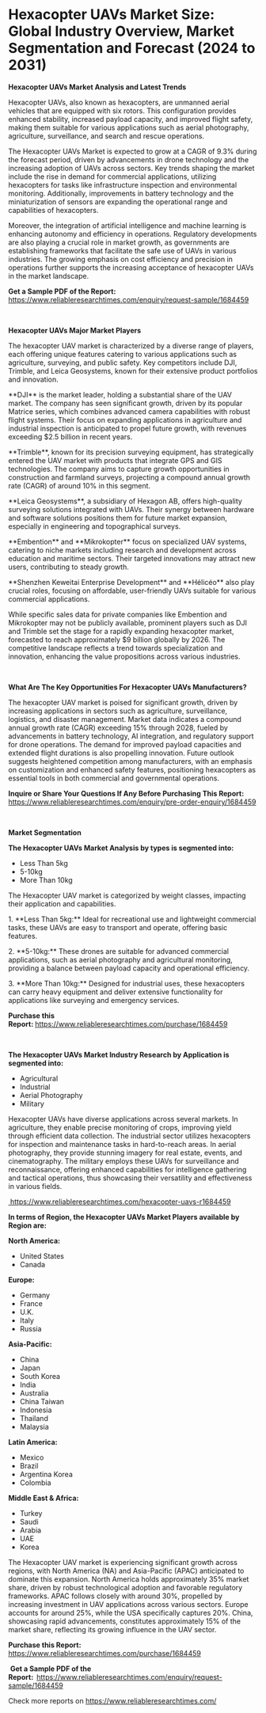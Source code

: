<p><h1>Hexacopter UAVs Market Size: Global Industry Overview, Market Segmentation and Forecast (2024 to 2031)</h1></p><p><strong>Hexacopter UAVs Market Analysis and Latest Trends</strong></p>
<p><p>Hexacopter UAVs, also known as hexacopters, are unmanned aerial vehicles that are equipped with six rotors. This configuration provides enhanced stability, increased payload capacity, and improved flight safety, making them suitable for various applications such as aerial photography, agriculture, surveillance, and search and rescue operations.</p><p>The Hexacopter UAVs Market is expected to grow at a CAGR of 9.3% during the forecast period, driven by advancements in drone technology and the increasing adoption of UAVs across sectors. Key trends shaping the market include the rise in demand for commercial applications, utilizing hexacopters for tasks like infrastructure inspection and environmental monitoring. Additionally, improvements in battery technology and the miniaturization of sensors are expanding the operational range and capabilities of hexacopters.</p><p>Moreover, the integration of artificial intelligence and machine learning is enhancing autonomy and efficiency in operations. Regulatory developments are also playing a crucial role in market growth, as governments are establishing frameworks that facilitate the safe use of UAVs in various industries. The growing emphasis on cost efficiency and precision in operations further supports the increasing acceptance of hexacopter UAVs in the market landscape.</p></p>
<p><strong>Get a Sample PDF of the Report:&nbsp;</strong> <a href="https://www.reliableresearchtimes.com/enquiry/request-sample/1684459?utm_campaign=1835&utm_medium=2&utm_source=Github&utm_content=ia&utm_term=30122024&utm_id=hexacopter-uavs">https://www.reliableresearchtimes.com/enquiry/request-sample/1684459</a></p>
<p>&nbsp;</p>
<p><strong>Hexacopter UAVs Major Market Players</strong></p>
<p><p>The hexacopter UAV market is characterized by a diverse range of players, each offering unique features catering to various applications such as agriculture, surveying, and public safety. Key competitors include DJI, Trimble, and Leica Geosystems, known for their extensive product portfolios and innovation.</p><p>**DJI** is the market leader, holding a substantial share of the UAV market. The company has seen significant growth, driven by its popular Matrice series, which combines advanced camera capabilities with robust flight systems. Their focus on expanding applications in agriculture and industrial inspection is anticipated to propel future growth, with revenues exceeding $2.5 billion in recent years.</p><p>**Trimble**, known for its precision surveying equipment, has strategically entered the UAV market with products that integrate GPS and GIS technologies. The company aims to capture growth opportunities in construction and farmland surveys, projecting a compound annual growth rate (CAGR) of around 10% in this segment.</p><p>**Leica Geosystems**, a subsidiary of Hexagon AB, offers high-quality surveying solutions integrated with UAVs. Their synergy between hardware and software solutions positions them for future market expansion, especially in engineering and topographical surveys.</p><p>**Embention** and **Mikrokopter** focus on specialized UAV systems, catering to niche markets including research and development across education and maritime sectors. Their targeted innovations may attract new users, contributing to steady growth.</p><p>**Shenzhen Keweitai Enterprise Development** and **Hélicéo** also play crucial roles, focusing on affordable, user-friendly UAVs suitable for various commercial applications.</p><p>While specific sales data for private companies like Embention and Mikrokopter may not be publicly available, prominent players such as DJI and Trimble set the stage for a rapidly expanding hexacopter market, forecasted to reach approximately $9 billion globally by 2026. The competitive landscape reflects a trend towards specialization and innovation, enhancing the value propositions across various industries.</p></p>
<p>&nbsp;</p>
<p><strong>What Are The Key Opportunities For Hexacopter UAVs Manufacturers?</strong></p>
<p><p>The hexacopter UAV market is poised for significant growth, driven by increasing applications in sectors such as agriculture, surveillance, logistics, and disaster management. Market data indicates a compound annual growth rate (CAGR) exceeding 15% through 2028, fueled by advancements in battery technology, AI integration, and regulatory support for drone operations. The demand for improved payload capacities and extended flight durations is also propelling innovation. Future outlook suggests heightened competition among manufacturers, with an emphasis on customization and enhanced safety features, positioning hexacopters as essential tools in both commercial and governmental operations.</p></p>
<p><strong>Inquire or Share Your Questions If Any Before Purchasing This Report:</strong> <a href="https://www.reliableresearchtimes.com/enquiry/pre-order-enquiry/1684459?utm_campaign=1835&utm_medium=2&utm_source=Github&utm_content=ia&utm_term=30122024&utm_id=hexacopter-uavs">https://www.reliableresearchtimes.com/enquiry/pre-order-enquiry/1684459</a></p>
<p>&nbsp;</p>
<p><strong>Market Segmentation</strong></p>
<p><strong>The Hexacopter UAVs Market Analysis by types is segmented into:</strong></p>
<p><ul><li>Less Than 5kg</li><li>5-10kg</li><li>More Than 10kg</li></ul></p>
<p><p>The Hexacopter UAV market is categorized by weight classes, impacting their application and capabilities. </p><p>1. **Less Than 5kg:** Ideal for recreational use and lightweight commercial tasks, these UAVs are easy to transport and operate, offering basic features.</p><p>2. **5-10kg:** These drones are suitable for advanced commercial applications, such as aerial photography and agricultural monitoring, providing a balance between payload capacity and operational efficiency.</p><p>3. **More Than 10kg:** Designed for industrial uses, these hexacopters can carry heavy equipment and deliver extensive functionality for applications like surveying and emergency services.</p></p>
<p><strong>Purchase this Report:&nbsp;</strong><a href="https://www.reliableresearchtimes.com/purchase/1684459?utm_campaign=1835&utm_medium=2&utm_source=Github&utm_content=ia&utm_term=30122024&utm_id=hexacopter-uavs">https://www.reliableresearchtimes.com/purchase/1684459</a></p>
<p>&nbsp;</p>
<p><strong>The Hexacopter UAVs Market Industry Research by Application is segmented into:</strong></p>
<p><ul><li>Agricultural</li><li>Industrial</li><li>Aerial Photography</li><li>Military</li></ul></p>
<p><p>Hexacopter UAVs have diverse applications across several markets. In agriculture, they enable precise monitoring of crops, improving yield through efficient data collection. The industrial sector utilizes hexacopters for inspection and maintenance tasks in hard-to-reach areas. In aerial photography, they provide stunning imagery for real estate, events, and cinematography. The military employs these UAVs for surveillance and reconnaissance, offering enhanced capabilities for intelligence gathering and tactical operations, thus showcasing their versatility and effectiveness in various fields.</p></p>
<p><a href="https://www.reliableresearchtimes.com/hexacopter-uavs-r1684459?utm_campaign=1835&utm_medium=2&utm_source=Github&utm_content=ia&utm_term=30122024&utm_id=hexacopter-uavs">&nbsp;https://www.reliableresearchtimes.com/hexacopter-uavs-r1684459</a></p>
<p><strong>In terms of Region, the Hexacopter UAVs Market Players available by Region are:</strong></p>
<p>
    <p> <strong> North America: </strong>
        <ul>
            <li>United States</li>
            <li>Canada</li>
        </ul>
        </p> 
    <p> <strong> Europe: </strong>
        <ul>
            <li>Germany</li>
            <li>France</li>
            <li>U.K.</li>
            <li>Italy</li>
            <li>Russia</li>
        </ul>
        </p> 
    <p> <strong> Asia-Pacific: </strong>
        <ul>
            <li>China</li>
            <li>Japan</li>
            <li>South Korea</li>
            <li>India</li>
            <li>Australia</li>
            <li>China Taiwan</li>
            <li>Indonesia</li>
            <li>Thailand</li>
            <li>Malaysia</li>
        </ul>
        </p> 
    <p> <strong> Latin America: </strong>
        <ul>
            <li>Mexico</li>
            <li>Brazil</li>
            <li>Argentina Korea</li>
            <li>Colombia</li>
        </ul>
        </p> 
    <p> <strong> Middle East & Africa: </strong>
        <ul>
            <li>Turkey</li>
            <li>Saudi</li>
            <li>Arabia</li>
            <li>UAE</li>
            <li>Korea</li>
        </ul>
    </p>
    </p>
<p><p>The Hexacopter UAV market is experiencing significant growth across regions, with North America (NA) and Asia-Pacific (APAC) anticipated to dominate this expansion. North America holds approximately 35% market share, driven by robust technological adoption and favorable regulatory frameworks. APAC follows closely with around 30%, propelled by increasing investment in UAV applications across various sectors. Europe accounts for around 25%, while the USA specifically captures 20%. China, showcasing rapid advancements, constitutes approximately 15% of the market share, reflecting its growing influence in the UAV sector.</p></p>
<p><strong>Purchase this Report: </strong><a href="https://www.reliableresearchtimes.com/purchase/1684459?utm_campaign=1835&utm_medium=2&utm_source=Github&utm_content=ia&utm_term=30122024&utm_id=hexacopter-uavs">https://www.reliableresearchtimes.com/purchase/1684459</a></p>
<p>&nbsp;<strong>Get a Sample PDF of the Report:&nbsp;&nbsp;</strong><a href="https://www.reliableresearchtimes.com/enquiry/request-sample/1684459?utm_campaign=1835&utm_medium=2&utm_source=Github&utm_content=ia&utm_term=30122024&utm_id=hexacopter-uavs">https://www.reliableresearchtimes.com/enquiry/request-sample/1684459</a></p>
<p><strong></strong></p>
<p>Check more reports on <a href="https://www.reliableresearchtimes.com/?utm_campaign=1835&utm_medium=2&utm_source=Github&utm_content=ia&utm_term=30122024&utm_id=hexacopter-uavs">https://www.reliableresearchtimes.com/</a></p>